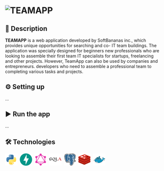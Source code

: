 # ![TEAMAPP](https://github.com/SoftBananas/teamapp-backend/blob/main-banana/migrations/res/icons/logo.svg)

## 📒 Description

**TEAMAPP** is a web application developed by SoftBananas
inc., which provides unique opportunities for searching and co-
IT team buildings. The application was specially designed for beginners
new professionals who are looking to assemble their first team
IT specialists for startups, freelancing and other projects. However,
TeamApp can also be used by companies and entrepreneurs.
developers who need to assemble a professional team to
completing various tasks and projects.

## ⚙️ Setting up
...

## ▶️ Run the app
...

## 🛠️ Technologies
<div>
 <img src="https://github.com/devicons/devicon/blob/master/icons/python/python-original.svg" title="python" alt="python" width="40" height="40"/>&nbsp
 <img src="https://github.com/devicons/devicon/blob/master/icons/fastapi/fastapi-original.svg" title="fastapi" alt="fastapi" width="40" height="40"/>&nbsp
 <img src="https://github.com/devicons/devicon/blob/master/icons/graphql/graphql-plain.svg" title="graphql" alt="graphql" width="40" height="40"/>&nbsp
 <img src="https://github.com/devicons/devicon/blob/master/icons/sqlalchemy/sqlalchemy-original.svg" title="sqlalchemy" alt="sqlalchemy" width="40" height="40"/>&nbsp
 <img src="https://github.com/devicons/devicon/blob/master/icons/postgresql/postgresql-original.svg" title="postgresql" alt="postgresql" width="40" height="40"/>&nbsp
 <img src="https://github.com/devicons/devicon/blob/master/icons/redis/redis-original.svg" title="redis" alt="redis" width="40" height="40"/>&nbsp
 <img src="https://github.com/devicons/devicon/blob/master/icons/docker/docker-original.svg" title="docker" alt="docker" width="40" height="40"/>&nbsp
</div>
